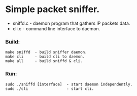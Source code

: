 # Simple packet sniffer.

   * sniffd.c     - daemon program that gathers IP packets data.
   * cli.c        - command line interface to daemon.

### Build:

    make sniffd  - build sniffer daemon.
    make cli     - build cli to daemon.
    make all     - build sniffd & cli.


### Run:

    sudo ./sniffd [interface]  - start daemon independently.
    sudo ./cli                 - start cli.
